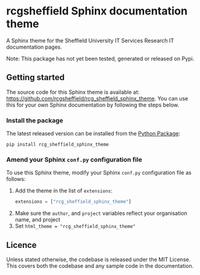 # rcgsheffield Sphinx documentation theme

A Sphinx theme for the Sheffield University IT Services Research IT documentation pages.

Note: This package has not yet been tested, generated or released on Pypi.

## Getting started

The source code for this Sphinx theme is available at: https://github.com/rcgsheffield/rcg_sheffield_sphinx_theme. You
can use this for your own Sphinx documentation by following the steps below.

### Install the package

The latest released version can be installed from the [Python Package](https://pypi.org/project/rcg_sheffield_sphinx_theme/):

```shell
pip install rcg_sheffield_sphinx_theme
```

### Amend your Sphinx `conf.py` configuration file

To use this Sphinx theme, modify your Sphinx `conf.py` configuration file as follows:

1. Add the theme in the list of `extensions`:
   ```python
   extensions = ["rcg_sheffield_sphinx_theme"]
   ```
2. Make sure the `author`, and `project` variables reflect your organisation name, and
   project
3. Set `html_theme = "rcg_sheffield_sphinx_theme"`


## Licence

Unless stated otherwise, the codebase is released under the MIT License. This covers
both the codebase and any sample code in the documentation.
